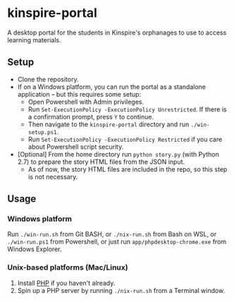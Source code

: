 # kinspire-portal
A desktop portal for the students in Kinspire's orphanages to use to access learning materials.

## Setup
* Clone the repository.
* If on a Windows platform, you can run the portal as a standalone application &ndash; but this requires some setup:
    - Open Powershell with Admin privileges.
    - Run `Set-ExecutionPolicy -ExecutionPolicy Unrestricted`. If there is a confirmation prompt, press `Y` to continue.
    - Then navigate to the `kinspire-portal` directory and run `./win-setup.ps1`.
    - Run `Set-ExecutionPolicy -ExecutionPolicy Restricted` if you care about Powershell script security.
* [Optional] From the home directory run `python story.py` (with Python 2.7) to prepare the story HTML files from the JSON input.
    - As of now, the story HTML files are included in the repo, so this step is not necessary.

## Usage
### Windows platform
Run `./win-run.sh` from Git BASH, or `./nix-run.sh` from Bash on WSL, or `./win-run.ps1` from Powershell, or just run `app/phpdesktop-chrome.exe` from Windows Explorer.

### Unix-based platforms (Mac/Linux)
1. Install [PHP](http://php.net) if you haven't already.
2. Spin up a PHP server by running `./nix-run.sh` from a Terminal window.
